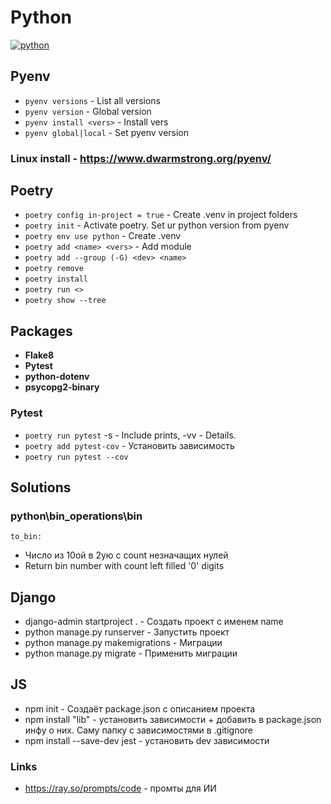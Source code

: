 # Python
[![python](https://github.com/Pryanik0071/Python/actions/workflows/test.yml/badge.svg)](https://github.com/Pryanik0071/Python/actions/workflows/test.yml)

## Pyenv
+ `pyenv versions` - List all versions
+ `pyenv version` - Global version
+ `pyenv install <vers>` - Install vers
+ `pyenv global|local` - Set pyenv version

### Linux install - https://www.dwarmstrong.org/pyenv/

## Poetry
+ `poetry config in-project = true` - Create .venv in project folders
+ `poetry init` - Activate poetry. Set ur python version from pyenv
+ `poetry env use python` - Create .venv
+ `poetry add <name> <vers>` - Add module
+ `poetry add --group (-G) <dev> <name>`
+ `poetry remove`
+ `poetry install`
+ `poetry run <>`
+ `poetry show --tree`

## Packages
+ **Flake8**
+ **Pytest**
+ **python-dotenv**
+ **psycopg2-binary**

### Pytest
+ `poetry run pytest` -s - Include prints, -vv - Details.
+ `poetry add pytest-cov` - Установить зависимость
+ `poetry run pytest --cov`

## Solutions
### python\bin_operations\bin
`to_bin:`
+ Число из 10ой в 2ую с count незначащих нулей
+ Return bin number with count left filled '0' digits

## Django
+ django-admin startproject <name> . - Создать проект с именем name
+ python manage.py runserver - Запустить проект
+ python manage.py makemigrations - Миграции
+ python manage.py migrate - Применить миграции

## JS
+ npm init - Создаёт package.json с описанием проекта
+ npm install "lib" - установить зависимости + добавить в package.json инфу о них. Саму папку с зависимостями в .gitignore
+ npm install --save-dev jest - установить dev зависимости

### Links
+ https://ray.so/prompts/code - промты для ИИ
